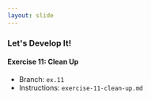 ```yaml
---
layout: slide
---
```


### Let's Develop It!

#### Exercise 11: Clean Up

* Branch: `ex.11`
* Instructions: `exercise-11-clean-up.md`
